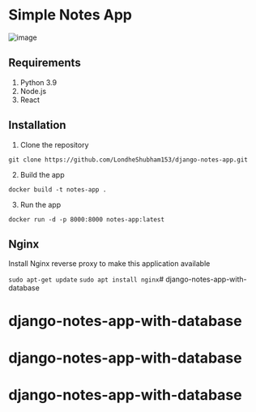 # Simple Notes App
![image](https://github.com/sumanprasad007/django-notes-app-with-database/assets/55047333/d682ac7e-e6cf-445c-832b-fe25c2a746eb)


## Requirements
1. Python 3.9
2. Node.js
3. React

## Installation
1. Clone the repository
```
git clone https://github.com/LondheShubham153/django-notes-app.git
```

2. Build the app
```
docker build -t notes-app .
```

3. Run the app
```
docker run -d -p 8000:8000 notes-app:latest
```

## Nginx

Install Nginx reverse proxy to make this application available

`sudo apt-get update`
`sudo apt install nginx`# django-notes-app-with-database
# django-notes-app-with-database
# django-notes-app-with-database
# django-notes-app-with-database

